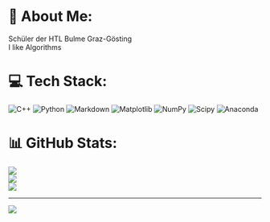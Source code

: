 # 💫 About Me:
Schüler der HTL Bulme Graz-Gösting<br>I like Algorithms


# 💻 Tech Stack:
![C++](https://img.shields.io/badge/c++-%2300599C.svg?style=for-the-badge&logo=c%2B%2B&logoColor=white) ![Python](https://img.shields.io/badge/python-3670A0?style=for-the-badge&logo=python&logoColor=ffdd54) ![Markdown](https://img.shields.io/badge/markdown-%23000000.svg?style=for-the-badge&logo=markdown&logoColor=white) ![Matplotlib](https://img.shields.io/badge/Matplotlib-%23ffffff.svg?style=for-the-badge&logo=Matplotlib&logoColor=black) ![NumPy](https://img.shields.io/badge/numpy-%23013243.svg?style=for-the-badge&logo=numpy&logoColor=white) ![Scipy](https://img.shields.io/badge/SciPy-%230C55A5.svg?style=for-the-badge&logo=scipy&logoColor=%white) ![Anaconda](https://img.shields.io/badge/Anaconda-%2344A833.svg?style=for-the-badge&logo=anaconda&logoColor=white)
# 📊 GitHub Stats:
![](https://github-readme-stats.vercel.app/api?username=moritzheinzle&theme=dark&hide_border=false&include_all_commits=false&count_private=false)<br/>
![](https://github-readme-streak-stats.herokuapp.com/?user=moritzheinzle&theme=dark&hide_border=false)<br/>
![](https://github-readme-stats.vercel.app/api/top-langs/?username=moritzheinzle&theme=dark&hide_border=false&include_all_commits=false&count_private=false&layout=compact)

---
[![](https://visitcount.itsvg.in/api?id=moritzheinzle&icon=0&color=0)](https://visitcount.itsvg.in)

<!-- Proudly created with GPRM ( https://gprm.itsvg.in ) -->
